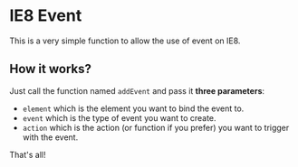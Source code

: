 # IE8 Event

This is a very simple function to allow the use of event on IE8.
## How it works?

Just call the function named `addEvent` and pass it **three parameters**:
* `element` which is the element you want to bind the event to.
* `event` which is the type of event you want to create.
* `action` which is the action (or function if you prefer) you want to trigger with the event.

That's all!
